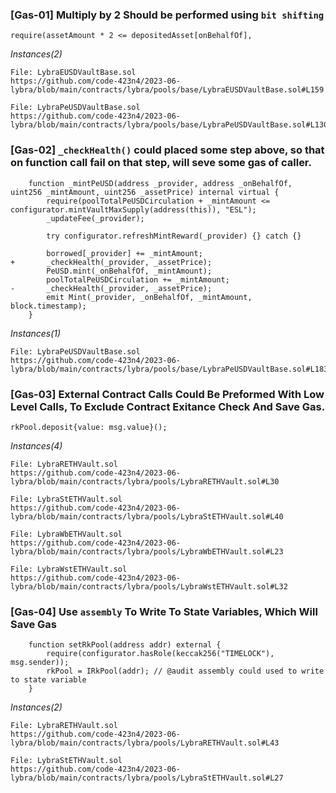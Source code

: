 ### [Gas-01] Multiply by 2 Should be performed using `bit shifting`
```solidity
require(assetAmount * 2 <= depositedAsset[onBehalfOf],
```
*Instances(2)*
```
File: LybraEUSDVaultBase.sol
https://github.com/code-423n4/2023-06-lybra/blob/main/contracts/lybra/pools/base/LybraEUSDVaultBase.sol#L159
```
```
File: LybraPeUSDVaultBase.sol
https://github.com/code-423n4/2023-06-lybra/blob/main/contracts/lybra/pools/base/LybraPeUSDVaultBase.sol#L130
```

### [Gas-02] `_checkHealth()` could placed some step above, so that on function call fail on that step, will seve some gas of caller.

```solidity
    function _mintPeUSD(address _provider, address _onBehalfOf, uint256 _mintAmount, uint256 _assetPrice) internal virtual {
        require(poolTotalPeUSDCirculation + _mintAmount <= configurator.mintVaultMaxSupply(address(this)), "ESL");  
        _updateFee(_provider);

        try configurator.refreshMintReward(_provider) {} catch {}

        borrowed[_provider] += _mintAmount;
+       _checkHealth(_provider, _assetPrice);
        PeUSD.mint(_onBehalfOf, _mintAmount);
        poolTotalPeUSDCirculation += _mintAmount;
-       _checkHealth(_provider, _assetPrice); 
        emit Mint(_provider, _onBehalfOf, _mintAmount, block.timestamp);
    }
```
*Instances(1)*
```
File: LybraPeUSDVaultBase.sol
https://github.com/code-423n4/2023-06-lybra/blob/main/contracts/lybra/pools/base/LybraPeUSDVaultBase.sol#L183
```

### [Gas-03] External Contract Calls Could Be Preformed With Low Level Calls, To Exclude Contract Exitance Check And Save Gas.

```solidity
rkPool.deposit{value: msg.value}(); 
```
*Instances(4)*
```
File: LybraRETHVault.sol
https://github.com/code-423n4/2023-06-lybra/blob/main/contracts/lybra/pools/LybraRETHVault.sol#L30
```
```
File: LybraStETHVault.sol
https://github.com/code-423n4/2023-06-lybra/blob/main/contracts/lybra/pools/LybraStETHVault.sol#L40
```
```
File: LybraWbETHVault.sol
https://github.com/code-423n4/2023-06-lybra/blob/main/contracts/lybra/pools/LybraWbETHVault.sol#L23
```
```
File: LybraWstETHVault.sol
https://github.com/code-423n4/2023-06-lybra/blob/main/contracts/lybra/pools/LybraWstETHVault.sol#L32
```

### [Gas-04] Use `assembly` To Write To State Variables, Which Will Save Gas
```solidity
    function setRkPool(address addr) external {
        require(configurator.hasRole(keccak256("TIMELOCK"), msg.sender));
        rkPool = IRkPool(addr); // @audit assembly could used to write to state variable
    }
```
*Instances(2)*
```
File: LybraRETHVault.sol
https://github.com/code-423n4/2023-06-lybra/blob/main/contracts/lybra/pools/LybraRETHVault.sol#L43
```
```
File: LybraStETHVault.sol
https://github.com/code-423n4/2023-06-lybra/blob/main/contracts/lybra/pools/LybraStETHVault.sol#L27
```

